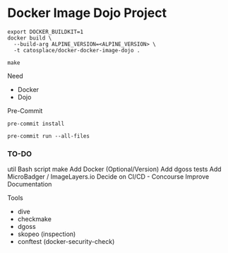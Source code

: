 # Docker Image Dojo Project

```
export DOCKER_BUILDKIT=1
docker build \
  --build-arg ALPINE_VERSION=<ALPINE_VERSION> \
  -t catosplace/docker-docker-image-dojo .
```

```
make
```

Need
* Docker
* Dojo

Pre-Commit

`pre-commit install`

`pre-commit run --all-files`


### TO-DO
util Bash script make Add Docker (Optional/Version)
Add dgoss tests
Add MicroBadger / ImageLayers.io
Decide on CI/CD - Concourse
Improve Documentation

Tools
* dive
* checkmake
* dgoss
* skopeo (inspection)
* conftest (docker-security-check)